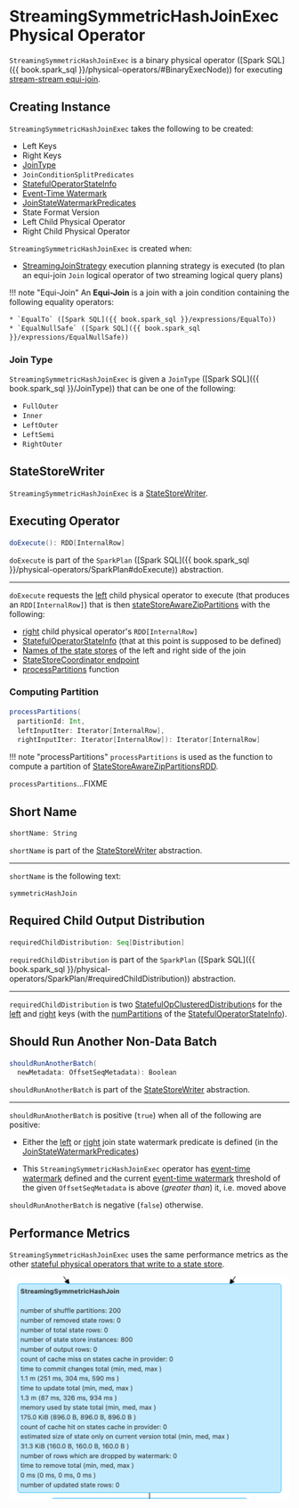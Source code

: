 # StreamingSymmetricHashJoinExec Physical Operator

`StreamingSymmetricHashJoinExec` is a binary physical operator ([Spark SQL]({{ book.spark_sql }}/physical-operators/#BinaryExecNode)) for executing [stream-stream equi-join](../join/index.md).

## Creating Instance

`StreamingSymmetricHashJoinExec` takes the following to be created:

* <span id="leftKeys"> Left Keys
* <span id="rightKeys"> Right Keys
* [JoinType](#joinType)
* <span id="condition"> `JoinConditionSplitPredicates`
* <span id="stateInfo"> [StatefulOperatorStateInfo](../stateful-stream-processing/StatefulOperatorStateInfo.md)
* <span id="eventTimeWatermark"> [Event-Time Watermark](../watermark/index.md)
* <span id="stateWatermarkPredicates"> [JoinStateWatermarkPredicates](../join/JoinStateWatermarkPredicates.md)
* <span id="stateFormatVersion"> State Format Version
* <span id="left"> Left Child Physical Operator
* <span id="right"> Right Child Physical Operator

`StreamingSymmetricHashJoinExec` is created when:

* [StreamingJoinStrategy](../execution-planning-strategies/StreamingJoinStrategy.md) execution planning strategy is executed (to plan an equi-join `Join` logical operator of two streaming logical query plans)

!!! note "Equi-Join"
    An **Equi-Join** is a join with a join condition containing the following equality operators:

    * `EqualTo` ([Spark SQL]({{ book.spark_sql }}/expressions/EqualTo))
    * `EqualNullSafe` ([Spark SQL]({{ book.spark_sql }}/expressions/EqualNullSafe))

### <span id="joinType"> Join Type

`StreamingSymmetricHashJoinExec` is given a `JoinType` ([Spark SQL]({{ book.spark_sql }}/JoinType)) that can be one of the following:

* `FullOuter`
* `Inner`
* `LeftOuter`
* `LeftSemi`
* `RightOuter`

## <span id="StateStoreWriter"> StateStoreWriter

`StreamingSymmetricHashJoinExec` is a [StateStoreWriter](StateStoreWriter.md).

## <span id="doExecute"> Executing Operator

```scala
doExecute(): RDD[InternalRow]
```

`doExecute` is part of the `SparkPlan` ([Spark SQL]({{ book.spark_sql }}/physical-operators/SparkPlan#doExecute)) abstraction.

---

`doExecute` requests the [left](#left) child physical operator to execute (that produces an `RDD[InternalRow]`) that is then [stateStoreAwareZipPartitions](../join/StateStoreAwareZipPartitionsHelper.md#stateStoreAwareZipPartitions) with the following:

* [right](#right) child physical operator's `RDD[InternalRow]`
* [StatefulOperatorStateInfo](#stateInfo) (that at this point is supposed to be defined)
* [Names of the state stores](../join/SymmetricHashJoinStateManager.md#allStateStoreNames) of the left and right side of the join
* [StateStoreCoordinator endpoint](../stateful-stream-processing/StateStoreCoordinatorRef.md#forDriver)
* [processPartitions](#processPartitions) function

### <span id="processPartitions"> Computing Partition

```scala
processPartitions(
  partitionId: Int,
  leftInputIter: Iterator[InternalRow],
  rightInputIter: Iterator[InternalRow]): Iterator[InternalRow]
```

!!! note "processPartitions"
    `processPartitions` is used as the function to compute a partition of [StateStoreAwareZipPartitionsRDD](../join/StateStoreAwareZipPartitionsRDD.md).

`processPartitions`...FIXME

## <span id="shortName"> Short Name

```scala
shortName: String
```

`shortName` is part of the [StateStoreWriter](StateStoreWriter.md#shortName) abstraction.

---

`shortName` is the following text:

```text
symmetricHashJoin
```

## <span id="requiredChildDistribution"> Required Child Output Distribution

```scala
requiredChildDistribution: Seq[Distribution]
```

`requiredChildDistribution` is part of the `SparkPlan` ([Spark SQL]({{ book.spark_sql }}/physical-operators/SparkPlan/#requiredChildDistribution)) abstraction.

---

`requiredChildDistribution` is two [StatefulOpClusteredDistribution](StatefulOpClusteredDistribution.md)s for the [left](#leftKeys) and [right](#rightKeys) keys (with the [numPartitions](../stateful-stream-processing/StatefulOperatorStateInfo.md#numPartitions) of the [StatefulOperatorStateInfo](StatefulOperator.md#getStateInfo)).

## <span id="shouldRunAnotherBatch"> Should Run Another Non-Data Batch

```scala
shouldRunAnotherBatch(
  newMetadata: OffsetSeqMetadata): Boolean
```

`shouldRunAnotherBatch` is part of the [StateStoreWriter](StateStoreWriter.md#shouldRunAnotherBatch) abstraction.

---

`shouldRunAnotherBatch` is positive (`true`) when all of the following are positive:

* Either the [left](../join/JoinStateWatermarkPredicates.md#left) or [right](../join/JoinStateWatermarkPredicates.md#right) join state watermark predicate is defined (in the [JoinStateWatermarkPredicates](#stateWatermarkPredicates))

* This `StreamingSymmetricHashJoinExec` operator has [event-time watermark](#eventTimeWatermark) defined and the current [event-time watermark](../OffsetSeqMetadata.md#batchWatermarkMs) threshold of the given `OffsetSeqMetadata` is above (_greater than_) it, i.e. moved above

`shouldRunAnotherBatch` is negative (`false`) otherwise.

## <span id="metrics"> Performance Metrics

`StreamingSymmetricHashJoinExec` uses the same performance metrics as the other [stateful physical operators that write to a state store](StateStoreWriter.md#metrics).

![StreamingSymmetricHashJoinExec in web UI (Details for Query)](../images/StreamingSymmetricHashJoinExec-webui-query-details.png)

<!---
## Review Me

`StreamingSymmetricHashJoinExec` is given execution-specific configuration (i.e. <<stateInfo, StatefulOperatorStateInfo>>, <<eventTimeWatermark, event-time watermark>>, and <<stateWatermarkPredicates, JoinStateWatermarkPredicates>>) when `IncrementalExecution` is requested to plan a streaming query for execution (and uses the [state preparation rule](../IncrementalExecution.md#state)).

`StreamingSymmetricHashJoinExec` uses two [OneSideHashJoiners](../join/OneSideHashJoiner.md) (for the <<processPartitions-leftSideJoiner, left>> and <<processPartitions-rightSideJoiner, right>> sides of the join) to manage join state when <<processPartitions, processing partitions of the left and right sides of a stream-stream join>>.

=== [[output]] Output Schema -- `output` Method

[source, scala]
----
output: Seq[Attribute]
----

NOTE: `output` is part of the `QueryPlan` Contract to describe the attributes of (the schema of) the output.

`output` schema depends on the <<joinType, join type>>:

* For `Cross` and `Inner` (`InnerLike`) joins, it is the output schema of the <<left, left>> and <<right, right>> operators

* For `LeftOuter` joins, it is the output schema of the <<left, left>> operator with the attributes of the <<right, right>> operator with `nullability` flag enabled (`true`)

* For `RightOuter` joins, it is the output schema of the <<right, right>> operator with the attributes of the <<left, left>> operator with `nullability` flag enabled (`true`)

`output` throws an `IllegalArgumentException` for other join types:

```
[className] should not take [joinType] as the JoinType
```

=== [[outputPartitioning]] Output Partitioning -- `outputPartitioning` Method

[source, scala]
----
outputPartitioning: Partitioning
----

NOTE: `outputPartitioning` is part of the `SparkPlan` Contract to specify how data should be partitioned across different nodes in the cluster.

`outputPartitioning` depends on the <<joinType, join type>>:

* For `Cross` and `Inner` (`InnerLike`) joins, it is a `PartitioningCollection` of the output partitioning of the <<left, left>> and <<right, right>> operators

* For `LeftOuter` joins, it is a `PartitioningCollection` of the output partitioning of the <<left, left>> operator

* For `RightOuter` joins, it is a `PartitioningCollection` of the output partitioning of the <<right, right>> operator

`outputPartitioning` throws an `IllegalArgumentException` for other join types:

```text
[className] should not take [joinType] as the JoinType
```

=== [[eventTimeWatermark]] Event-Time Watermark -- `eventTimeWatermark` Internal Property

[source, scala]
----
eventTimeWatermark: Option[Long]
----

When <<creating-instance, created>>, `StreamingSymmetricHashJoinExec` can be given the [event-time watermark](../OffsetSeqMetadata.md#batchWatermarkMs) of the current streaming micro-batch.

`eventTimeWatermark` is an optional property that is specified only after [IncrementalExecution](../IncrementalExecution.md) was requested to apply the [state preparation rule](../IncrementalExecution.md#state) to a physical query plan of a streaming query (to [optimize (prepare) the physical plan of the streaming query](../IncrementalExecution.md#executedPlan) once for [ContinuousExecution](../continuous-execution/ContinuousExecution.md) and every trigger for [MicroBatchExecution](../micro-batch-execution/MicroBatchExecution.md) in the **queryPlanning** phase).

`eventTimeWatermark` is used when:

* `StreamingSymmetricHashJoinExec` is requested to [check out whether the last batch execution requires another non-data batch or not](#shouldRunAnotherBatch)
* `OneSideHashJoiner` is requested to [storeAndJoinWithOtherSide](../join/OneSideHashJoiner.md#storeAndJoinWithOtherSide)

## <span id="stateWatermarkPredicates"> Watermark Predicates for State Removal

```scala
stateWatermarkPredicates: JoinStateWatermarkPredicates
```

When <<creating-instance, created>>, `StreamingSymmetricHashJoinExec` is given a <<JoinStateWatermarkPredicates.md#, JoinStateWatermarkPredicates>> for the <<left, left>> and <<right, right>> join sides (using the [StreamingSymmetricHashJoinHelper](../join/StreamingSymmetricHashJoinHelper.md#getStateWatermarkPredicates) utility).

`stateWatermarkPredicates` contains the left and right predicates only when [IncrementalExecution](../IncrementalExecution.md) is requested to apply the [state preparation rule](../IncrementalExecution.md#state) to a physical query plan of a streaming query (to [optimize (prepare) the physical plan of the streaming query](../IncrementalExecution.md#executedPlan) once for [ContinuousExecution](../continuous-execution/ContinuousExecution.md) and every trigger for [MicroBatchExecution](../micro-batch-execution/MicroBatchExecution.md) in the **queryPlanning** phase).

`stateWatermarkPredicates` is used when `StreamingSymmetricHashJoinExec` is requested for the following:

* [Process partitions of the left and right sides of the stream-stream join](#processPartitions) (and creating [OneSideHashJoiner](../join/OneSideHashJoiner.md)s)

* [Checking out whether the last batch execution requires another non-data batch or not](#shouldRunAnotherBatch)

## <span id="doExecute"> Executing Physical Operator

```scala
doExecute(): RDD[InternalRow]
```

`doExecute` is part of the `SparkPlan` abstraction ([Spark SQL]({{ book.spark_sql }}/physical-operators/SparkPlan/)).

`doExecute` first requests the `StreamingQueryManager` for the [StateStoreCoordinatorRef](../StreamingQueryManager.md#stateStoreCoordinator) to the `StateStoreCoordinator` RPC endpoint (for the driver).

`doExecute` then uses `SymmetricHashJoinStateManager` utility to [get the names of the state stores](../join/SymmetricHashJoinStateManager.md#allStateStoreNames) for the [left](../join/SymmetricHashJoinStateManager.md#LeftSide) and [right](../join/SymmetricHashJoinStateManager.md#RightSide) sides of the streaming join.

In the end, `doExecute` requests the <<left, left>> and <<right, right>> child physical operators to execute (generate an RDD) and then <<spark-sql-streaming-StateStoreAwareZipPartitionsHelper.md#stateStoreAwareZipPartitions, stateStoreAwareZipPartitions>> with <<processPartitions, processPartitions>> (and with the `StateStoreCoordinatorRef` and the state stores).

=== [[processPartitions]] Processing Partitions of Left and Right Sides of Stream-Stream Join -- `processPartitions` Internal Method

[source, scala]
----
processPartitions(
  leftInputIter: Iterator[InternalRow],
  rightInputIter: Iterator[InternalRow]): Iterator[InternalRow]
----

[[processPartitions-updateStartTimeNs]]
`processPartitions` records the current time (as _updateStartTimeNs_ for the <<allUpdatesTimeMs, total time to update rows>> performance metric in <<onOutputCompletion, onOutputCompletion>>).

[[processPartitions-postJoinFilter]]
`processPartitions` creates a new predicate (_postJoinFilter_) based on the `bothSides` of the <<condition, JoinConditionSplitPredicates>> if defined or `true` literal.

[[processPartitions-leftSideJoiner]]
`processPartitions` creates a [OneSideHashJoiner](../join/OneSideHashJoiner.md) for the [LeftSide](../join/SymmetricHashJoinStateManager.md#LeftSide) and all other properties for the left-hand join side (`leftSideJoiner`).

[[processPartitions-rightSideJoiner]]
`processPartitions` creates a [OneSideHashJoiner](../join/OneSideHashJoiner.md) for the [RightSide](../join/SymmetricHashJoinStateManager.md#RightSide) and all other properties for the right-hand join side (`rightSideJoiner`).

[[processPartitions-leftOutputIter]][[processPartitions-rightOutputIter]]
`processPartitions` requests the `OneSideHashJoiner` for the left-hand join side to [storeAndJoinWithOtherSide](../join/OneSideHashJoiner.md#storeAndJoinWithOtherSide) with the right-hand side one (that creates a `leftOutputIter` row iterator) and the `OneSideHashJoiner` for the right-hand join side to do the same with the left-hand side one (and creates a `rightOutputIter` row iterator).

[[processPartitions-innerOutputCompletionTimeNs]]
`processPartitions` records the current time (as _innerOutputCompletionTimeNs_ for the <<allRemovalsTimeMs, total time to remove rows>> performance metric in <<onOutputCompletion, onOutputCompletion>>).

[[processPartitions-innerOutputIter]]
`processPartitions` creates a `CompletionIterator` with the left and right output iterators (with the rows of the `leftOutputIter` first followed by `rightOutputIter`). When no rows are left to process, the `CompletionIterator` records the completion time.

[[processPartitions-outputIter]]
`processPartitions` creates a join-specific output `Iterator[InternalRow]` of the output rows based on the <<joinType, join type>> (of the `StreamingSymmetricHashJoinExec`):

* For `Inner` joins, `processPartitions` simply uses the <<processPartitions-innerOutputIter, output iterator of the left and right rows>>

* For `LeftOuter` joins, `processPartitions`...

* For `RightOuter` joins, `processPartitions`...

* For other joins, `processPartitions` simply throws an `IllegalArgumentException`.

[[processPartitions-outputIterWithMetrics]]
`processPartitions` creates an `UnsafeProjection` for the <<output, output>> (and the output of the <<left, left>> and <<right, right>> child operators) that counts all the rows of the <<processPartitions-outputIter, join-specific output iterator>> (as the <<numOutputRows, numOutputRows>> metric) and generate an output projection.

In the end, `processPartitions` returns a `CompletionIterator` with with the <<processPartitions-outputIterWithMetrics, output iterator with the rows counted (as numOutputRows metric)>> and <<processPartitions-onOutputCompletion, onOutputCompletion>> completion function.

NOTE: `processPartitions` is used exclusively when `StreamingSymmetricHashJoinExec` physical operator is requested to <<doExecute, execute>>.

==== [[processPartitions-onOutputCompletion]][[onOutputCompletion]] Calculating Performance Metrics (Output Completion Callback) -- `onOutputCompletion` Internal Method

[source, scala]
----
onOutputCompletion: Unit
----

`onOutputCompletion` calculates the <<allUpdatesTimeMs, total time to update rows>> performance metric (that is the time since the <<processPartitions-updateStartTimeNs, processPartitions>> was executed).

`onOutputCompletion` adds the time for the inner join to complete (since <<processPartitions-innerOutputCompletionTimeNs, innerOutputCompletionTimeNs>> time marker) to the <<allRemovalsTimeMs, total time to remove rows>> performance metric.

`onOutputCompletion` records the time to [remove old state](../join/OneSideHashJoiner.md#removeOldState) (per the [join state watermark predicate](../join/OneSideHashJoiner.md#stateWatermarkPredicate) for the <<left, left>> and the <<right, right>> streaming queries) and adds it to the <<allRemovalsTimeMs, total time to remove rows>> performance metric.

NOTE: `onOutputCompletion` triggers the [old state removal](../join/OneSideHashJoiner.md#removeOldState) eagerly by iterating over the state rows to be deleted.

`onOutputCompletion` records the time for the <<processPartitions-leftSideJoiner, left>> and <<processPartitions-rightSideJoiner, right>> `OneSideHashJoiners` to [commit any state changes](../join/OneSideHashJoiner.md#commitStateAndGetMetrics) that becomes the <<commitTimeMs, time to commit changes>> performance metric.

`onOutputCompletion` calculates the <<numUpdatedStateRows, number of updated state rows>> performance metric (as the [number of updated state rows](../join/OneSideHashJoiner.md#numUpdatedStateRows) of the <<processPartitions-leftSideJoiner, left>> and <<processPartitions-rightSideJoiner, right>> streaming queries).

`onOutputCompletion` calculates the <<numTotalStateRows, number of total state rows>> performance metric (as the sum of the [number of keys](../stateful-stream-processing/StateStoreMetrics.md#numKeys) in the [KeyWithIndexToValueStore](../join/SymmetricHashJoinStateManager.md#keyWithIndexToValue) of the <<processPartitions-leftSideJoiner, left>> and <<processPartitions-rightSideJoiner, right>> streaming queries).

`onOutputCompletion` calculates the <<stateMemory, memory used by state>> performance metric (as the sum of the [memory used](../stateful-stream-processing/StateStoreMetrics.md#memoryUsedBytes) by the [KeyToNumValuesStore](../join/SymmetricHashJoinStateManager.md#keyToNumValues) and [KeyWithIndexToValueStore](../join/SymmetricHashJoinStateManager.md#keyWithIndexToValue) of the <<processPartitions-leftSideJoiner, left>> and <<processPartitions-rightSideJoiner, right>> streams).

In the end, `onOutputCompletion` calculates the [custom metrics](../stateful-stream-processing/StateStoreMetrics.md#customMetrics).
-->

